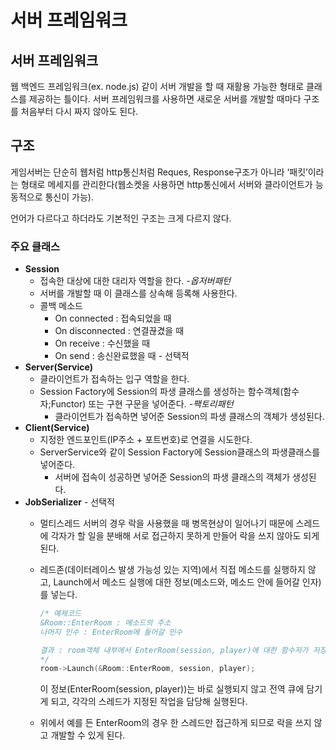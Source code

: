 # 서버 프레임워크

## 서버 프레임워크

웹 백엔드 프레임워크(ex. node.js) 같이 서버 개발을 할 때 재활용 가능한 형태로 클래스를 제공하는 틀이다. 서버 프레임워크를 사용하면 새로운 서버를 개발할 때마다 구조를 처음부터 다시 짜지 않아도 된다.

## 구조

게임서버는 단순히 웹처럼 http통신처럼 Reques, Response구조가 아니라 ‘패킷’이라는 형태로 메세지를 관리한다(웹소켓을 사용하면 http통신에서 서버와 클라이언트가 능동적으로 통신이 가능).

언어가 다르다고 하더라도 기본적인 구조는 크게 다르지 않다.

### 주요 클래스

- **Session**
    - 접속한 대상에 대한 대리자 역할을 한다. *-옵저버패턴*
    - 서버를 개발할 때 이 클래스를 상속해 등록해 사용한다.
    - 콜백 메소드
        - On connected : 접속되었을 때
        - On disconnected : 연결끊겼을 때
        - On receive : 수신했을 때
        - On send : 송신완료했을 때 - 선택적
- **Server(Service)**
    - 클라이언트가 접속하는 입구 역할을 한다.
    - Session Factory에 Session의 파생 클래스를 생성하는 함수객체(함수자;Functor) 또는 구현 구문을 넣어준다. *-팩토리패턴*
        - 클라이언트가 접속하면 넣어준 Session의 파생 클래스의 객체가 생성된다.
- **Client(Service)**
    - 지정한 엔드포인트(IP주소 + 포트번호)로 연결을 시도한다.
    - ServerService와 같이 Session Factory에 Session클래스의 파생클래스를 넣어준다.
        - 서버에 접속이 성공하면 넣어준 Session의 파생 클래스의 객체가 생성된다.
- **JobSerializer** - 선택적
    - 멀티스레드 서버의 경우 락을 사용했을 때 병목현상이 일어나기 때문에 스레드에 각자가 할 일을 분배해 서로 접근하지 못하게 만들어 락을 쓰지 않아도 되게 된다.
    - 레드존(데이터레이스 발생 가능성 있는 지역)에서 직접 메소드를 실행하지 않고, Launch에서 메소드 실행에 대한 정보(메소드와, 메소드 안에 들어갈 인자)를 넣는다.
        
        ```cpp
        /* 예제코드
        &Room::EnterRoom : 메소드의 주소
        나머지 인수 : EnterRoom에 들어갈 인수
        
        결과 : room객체 내부에서 EnterRoom(session, player)에 대한 함수자가 저장된다.
        */
        room->Launch(&Room::EnterRoom, session, player);
        ```
        
        이 정보(EnterRoom(session, player))는 바로 실행되지 않고 전역 큐에 담기게 되고, 각각의 스레드가 지정된 작업을 담당해 실행된다.
        
    - 위에서 예를 든 EnterRoom의 경우 한 스레드만 접근하게 되므로 락을 쓰지 않고 개발할 수 있게 된다.